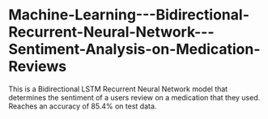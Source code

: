 # Machine-Learning---Bidirectional-Recurrent-Neural-Network---Sentiment-Analysis-on-Medication-Reviews
This is a Bidirectional LSTM Recurrent Neural Network model that determines the sentiment of a users review on a medication that they used. Reaches an accuracy of 85.4% on test data.
